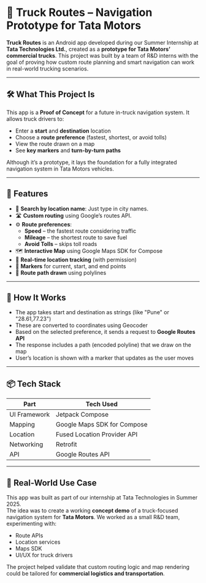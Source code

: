 # 🚛 Truck Routes – Navigation Prototype for Tata Motors

**Truck Routes** is an Android app developed during our Summer Internship at **Tata Technologies Ltd.**, created as a **prototype for Tata Motors’ commercial trucks**. This project was built by a team of R&D interns with the goal of proving how custom route planning and smart navigation can work in real-world trucking scenarios.

---

## 🛠️ What This Project Is

This app is a **Proof of Concept** for a future in-truck navigation system. It allows truck drivers to:

- Enter a **start** and **destination** location
- Choose a **route preference** (fastest, shortest, or avoid tolls)
- View the route drawn on a map
- See **key markers** and **turn-by-turn paths**

Although it’s a prototype, it lays the foundation for a fully integrated navigation system in Tata Motors vehicles.

---

## 🚀 Features

- 📍 **Search by location name**: Just type in city names.
- 🛣️ **Custom routing** using Google’s routes API.
- ⚙️ **Route preferences**:
  - **Speed** – the fastest route considering traffic
  - **Mileage** – the shortest route to save fuel
  - **Avoid Tolls** – skips toll roads
- 🗺️ **Interactive Map** using Google Maps SDK for Compose
- 📡 **Real-time location tracking** (with permission)
- 📌 **Markers** for current, start, and end points
- 🔷 **Route path drawn** using polylines

---

## 🧱 How It Works

- The app takes start and destination as strings (like "Pune" or "28.61,77.23")
- These are converted to coordinates using Geocoder
- Based on the selected preference, it sends a request to **Google Routes API**
- The response includes a path (encoded polyline) that we draw on the map
- User’s location is shown with a marker that updates as the user moves

---

## 📦 Tech Stack

| Part              | Tech Used                     |
|-------------------|-------------------------------|
| UI Framework      | Jetpack Compose               |
| Mapping           | Google Maps SDK for Compose   |
| Location          | Fused Location Provider API   |
| Networking        | Retrofit                      |
| API               | Google Routes API             |

---

## 🧪 Real-World Use Case

This app was built as part of our internship at Tata Technologies in Summer 2025.  
The idea was to create a working **concept demo** of a truck-focused navigation system for **Tata Motors**. We worked as a small R&D team, experimenting with:

- Route APIs
- Location services
- Maps SDK
- UI/UX for truck drivers

The project helped validate that custom routing logic and map rendering could be tailored for **commercial logistics and transportation**.




